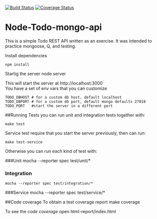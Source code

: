 [![Build Status](https://travis-ci.org/alfonsodev/node-todo-mongo.png?branch=master)](https://travis-ci.org/alfonsodev/node-todo-mongo) [![Coverage Status](https://coveralls.io/repos/alfonsodev/node-todo-mongo/badge.png)](https://coveralls.io/r/alfonsodev/node-todo-mongo)

Node-Todo-mongo-api
=======================
This is a simple Todo REST API written as an exercise.
It was intended to practice mongoose, Q, and testing.

Install dependencies  

    npm install

Startig the server
    node server

This will start the server at http://localhost:3000  
You have a set of env vars that you can customize  

    TODO_DBHOST # for a custom db host, default localhost
    TODO_DBPORT # for a custom db port, default mongo defaults 27018
    TODO_PORT   #start the server in a different port

##Running Tests
you can run unit and integration tests together with:  

    make test

Service test require that you start the server previously, then can run:

    make test-service

Otherwise you can run each kind of test with:

###Unit
    mocha --reporter spec test/unit/*

### Integration
    mocha --reporter spec test/integration/*  
###Service
    mocha --reporter spec test/service/*

##Code coverage
To obtain a test coverage report
    make coverage

To see the *code coverage*
    open html-report/index.html

